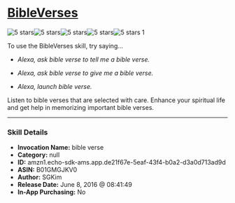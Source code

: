 # [BibleVerses](http://alexa.amazon.com/#skills/amzn1.echo-sdk-ams.app.de21f67e-5eaf-43f4-b0a2-d3a0d713ad9d)
![5 stars](../../images/ic_star_black_18dp_1x.png)![5 stars](../../images/ic_star_black_18dp_1x.png)![5 stars](../../images/ic_star_black_18dp_1x.png)![5 stars](../../images/ic_star_black_18dp_1x.png)![5 stars](../../images/ic_star_black_18dp_1x.png) 1

To use the BibleVerses skill, try saying...

* *Alexa, ask bible verse to tell me a bible verse.*

* *Alexa, ask bible verse to give me a bible verse.*

* *Alexa, launch bible verse.*

Listen to bible verses that are selected with care. Enhance your spiritual life and get help in memorizing important bible verses.

***

### Skill Details

* **Invocation Name:** bible verse
* **Category:** null
* **ID:** amzn1.echo-sdk-ams.app.de21f67e-5eaf-43f4-b0a2-d3a0d713ad9d
* **ASIN:** B01GMGJKV0
* **Author:** SGKim
* **Release Date:** June 8, 2016 @ 08:41:49
* **In-App Purchasing:** No
